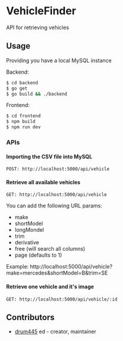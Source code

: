 # VehicleFinder

API for retrieving vehicles

## Usage
Providing you have a local MySQL instance

Backend:  
```bash
$ cd backend
$ go get
$ go build && ./backend
```
Frontend:  
```bash
$ cd frontend
$ npm build
$ npm run dev
```
### APIs
#### Importing the CSV file into MySQL
```
POST: http://localhost:5000/api/vehicle
```

#### Retrieve all available vehicles
```
GET: http://localhost:5000/api/vehicle
```
You can add the following URL params:<br>
- make
- shortModel
- longMondel
- trim
- derivative
- free (will search all columns)
- page (defaults to 1)

Example: http://localhost:5000/api/vehicle?make=mercedes&shortModel=B&trim=SE

#### Retrieve one vehicle and it's image
```
GET: http://localhost:5000/api/vehicle/:id
```

## Contributors

- [drum445](https://github.com/drum445) ed - creator, maintainer
